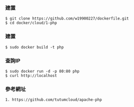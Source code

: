 ### 建置
    $ git clone https://github.com/w19900227/dockerfile.git
    $ cd docker/cloud/1-php

### 建置
    $ sudo docker build -t php 

### 查詢IP
    $ sudo docker run -d -p 80:80 php
    $ curl http://localhost

### 參考網址
    1. https://github.com/tutumcloud/apache-php

